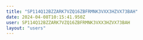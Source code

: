 ```yaml
---
title: "SP114Q12BZZARK7VZQ16ZBFRMNK3VXX3HZVX73BAH"
date: 2024-04-08T10:15:41.950Z
user: SP114Q12BZZARK7VZQ16ZBFRMNK3VXX3HZVX73BAH
layout: "users"
---
```

    